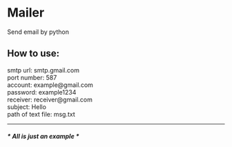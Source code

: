 # Mailer
Send email by python
<h2>How to use:</h2>
<p>
  smtp url: smtp.gmail.com<br>
  port number: 587<br>
  account: example@gmail.com<br>
  password: example1234<br>
  receiver: receiver@gmail.com<br>
  subject: Hello<br>
  path of text file: msg.txt
</p>  
<hr>
<h5>* All is just an example *</h5>  
